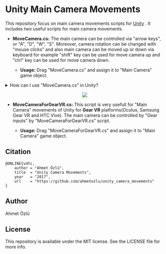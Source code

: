 # Unity Main Camera Movements
This repository focus on main camera movements scripts for [Unity](https://unity3d.com/) . It includes two useful scripts for main camera movements.     

- **MoveCamera.cs:** The main camera can be controlled via "arrow keys", or "A", "D", "W", "S". Moreover, camera rotation can be changed with "mouse clicks" and also main camera can be moved up or down via keyboard for example "shift" key can be used for move camera up and "ctrl" key can be used for move camera down.  

    - **Usage:** Drag "MoveCamera.cs" and assign it to "Main Camera" game object.

<details>
           <summary>How can I use "MoveCamera.cs" in Unity?</summary>         
</details>

<p align="center">
  <img src="https://user-images.githubusercontent.com/22610163/30631838-71f8133a-9dee-11e7-9699-93febf236a63.gif">
</p>

- **MoveCameraForGearVR.cs:** This script is very usefull for "Main Camera" movements of Unity for **Gear VR** platforms(Oculus, Samsung Gear VR and HTC Vive). The main camera can be controlled by "Gear inputs" by "MoveCameraForGearVR.cs" script. 

    - **Usage:** Drag "MoveCameraForGearVR.cs" and assign it to "Main Camera" game object.

## Citation
    @ONLINE{vdtc,
        author = "Ahmet Özlü",
        title  = "Unity Camera Movements",
        year   = "2017",
        url    = "https://github.com/ahmetozlu/unity_camera_movements"
    }

## Author

Ahmet Özlü

## License

This repository is available under the MIT license. See the LICENSE file for more info.
